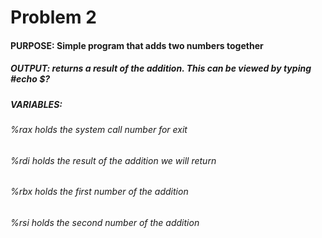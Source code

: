 # Problem 2

#### PURPOSE:  Simple program that adds two numbers together

##### OUTPUT:   returns a result of the addition. This can be viewed by typing #echo $?

##### VARIABLES:
######          %rax holds the system call number for exit
######          %rdi holds the result of the addition we will return
######          %rbx holds the first number of the addition
######          %rsi holds the second number of the addition
